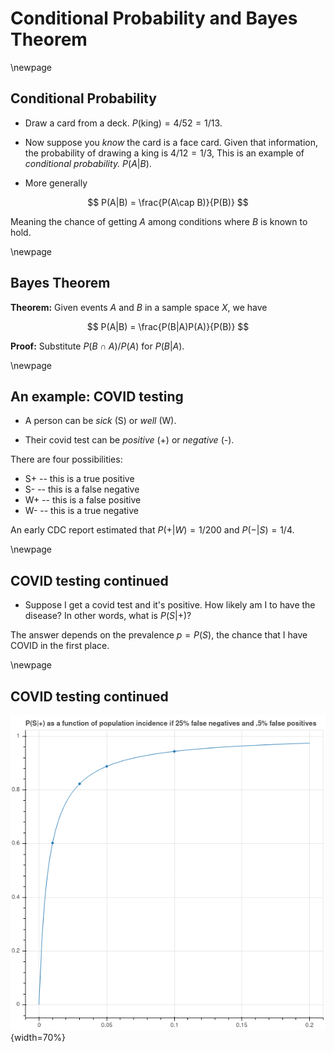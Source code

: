 # Conditional Probability and Bayes Theorem

\newpage
## Conditional Probability

- Draw a card from a deck.  $P(\mathrm{king})=4/52=1/13$.

- Now suppose you *know* the card is a face card.  Given that information, the probability of drawing a king
is $4/12=1/3$,   This is an example of *conditional probability.* $P(A|B)$.

- More generally

$$
P(A|B) = \frac{P(A\cap B)}{P(B)}
$$

Meaning the chance of getting $A$ among conditions where $B$ is known to hold.

\newpage
## Bayes Theorem

**Theorem:** Given events $A$ and $B$ in a sample space $X$, we have

$$
P(A|B) = \frac{P(B|A)P(A)}{P(B)}
$$

**Proof:** Substitute $P(B\cap A)/P(A)$ for $P(B|A)$.

\newpage
## An example: COVID testing

- A person can be *sick* (S) or *well* (W).

- Their covid test can be *positive* (+) or *negative* (-).

There are four possibilities:

- S+ -- this is a true positive
- S- -- this is a false negative
- W+ -- this is a false positive
- W- -- this is a true negative

An early  CDC report estimated  that $P(+|W)=1/200$ and $P(-|S)=1/4$.


\newpage
## COVID testing continued

- Suppose I get a covid test and it's positive.  How likely am I to have the disease?
In other words, what is $P(S|+)$?

The answer depends on the prevalence $p=P(S)$, the chance that I have COVID in the first place.




\newpage
## COVID testing continued

![Chance I have COVID if I get a positive test vs prevalence](../img/covidfn.png){width=70%}
